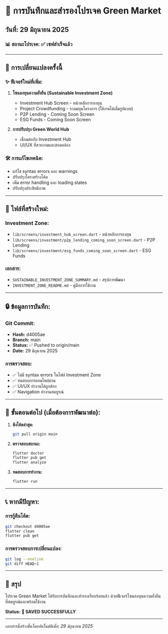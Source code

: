 # 💾 การบันทึกและสำรองโปรเจค Green Market
## วันที่: 29 มิถุนายน 2025

### 📊 สถานะโปรเจค: ✅ เซฟสำเร็จแล้ว

---

## 🎯 การเปลี่ยนแปลงครั้งนี้

### ✨ ฟีเจอร์ใหม่ที่เพิ่ม:
1. **โซนลงทุนความยั่งยืน (Sustainable Investment Zone)**
   - Investment Hub Screen - หน้าหลักการลงทุน
   - Project Crowdfunding - ระดมทุนโครงการ (ใช้งานได้เต็มรูปแบบ)
   - P2P Lending - Coming Soon Screen
   - ESG Funds - Coming Soon Screen

2. **การปรับปรุง Green World Hub**
   - เชื่อมต่อกับ Investment Hub
   - UI/UX ที่สวยงามและสอดคล้อง

### 🛠️ การแก้ไขเทคนิค:
- แก้ไข syntax errors และ warnings
- ปรับปรุงโครงสร้างโค้ด
- เพิ่ม error handling และ loading states
- ปรับปรุงประสิทธิภาพ

---

## 📁 ไฟล์ที่สร้างใหม่:

### Investment Zone:
- `lib/screens/investment_hub_screen.dart` - หน้าหลักการลงทุน
- `lib/screens/investment/p2p_lending_coming_soon_screen.dart` - P2P Lending
- `lib/screens/investment/esg_funds_coming_soon_screen.dart` - ESG Funds

### เอกสาร:
- `SUSTAINABLE_INVESTMENT_ZONE_SUMMARY.md` - สรุปการพัฒนา
- `INVESTMENT_ZONE_README.md` - คู่มือการใช้งาน

---

## 🔒 ข้อมูลการบันทึก:

### Git Commit:
- **Hash:** d4005ae
- **Branch:** main
- **Status:** ✅ Pushed to origin/main
- **Date:** 29 มิถุนายน 2025

### การตรวจสอบ:
- ✅ ไม่มี syntax errors ในไฟล์ Investment Zone
- ✅ ทดสอบการคอมไพล์ผ่าน
- ✅ UI/UX ทำงานได้ถูกต้อง
- ✅ Navigation ทำงานสมบูรณ์

---

## 🚀 ขั้นตอนต่อไป (เมื่อต้องการพัฒนาต่อ):

1. **ดึงโค้ดล่าสุด:**
   ```bash
   git pull origin main
   ```

2. **ตรวจสอบสถานะ:**
   ```bash
   flutter doctor
   flutter pub get
   flutter analyze
   ```

3. **ทดสอบการทำงาน:**
   ```bash
   flutter run
   ```

---

## 📞 หากมีปัญหา:

### การกู้คืนโค้ด:
```bash
git checkout d4005ae
flutter clean
flutter pub get
```

### การตรวจสอบการเปลี่ยนแปลง:
```bash
git log --oneline
git diff HEAD~1
```

---

## 🎉 สรุป

โปรเจค Green Market ได้รับการบันทึกและสำรองเรียบร้อยแล้ว ด้วยฟีเจอร์โซนลงทุนความยั่งยืนที่สมบูรณ์และพร้อมใช้งาน

**Status: 💚 SAVED SUCCESSFULLY**

---

*เอกสารนี้สร้างขึ้นโดยอัตโนมัติเมื่อ: 29 มิถุนายน 2025*
